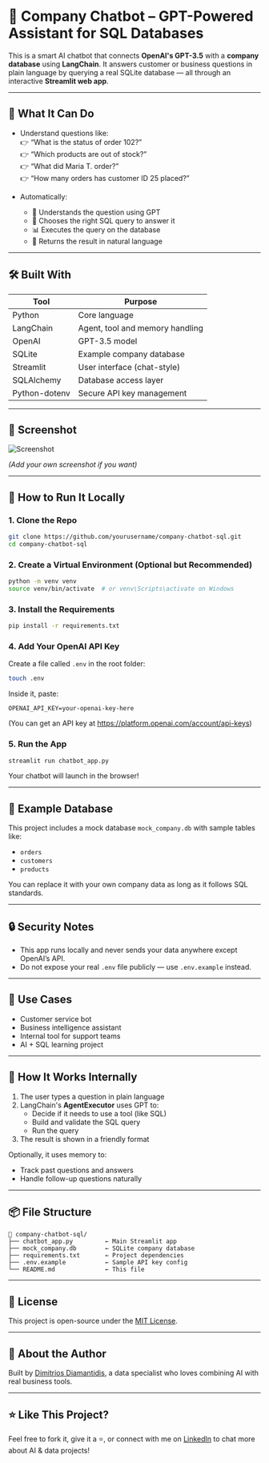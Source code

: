 
# 🤖 Company Chatbot – GPT-Powered Assistant for SQL Databases

This is a smart AI chatbot that connects **OpenAI's GPT-3.5** with a **company database** using **LangChain**. It answers customer or business questions in plain language by querying a real SQLite database — all through an interactive **Streamlit web app**.

---

## 🧠 What It Can Do

- Understand questions like:  
  👉 “What is the status of order 102?”  
  👉 “Which products are out of stock?”  
  👉 “What did Maria T. order?”  
  👉 “How many orders has customer ID 25 placed?”

- Automatically:
  - 🧠 Understands the question using GPT
  - 🔎 Chooses the right SQL query to answer it
  - 📊 Executes the query on the database
  - 💬 Returns the result in natural language

---

## 🛠 Built With

| Tool           | Purpose                             |
|----------------|-------------------------------------|
| Python         | Core language                       |
| LangChain      | Agent, tool and memory handling     |
| OpenAI         | GPT-3.5 model                       |
| SQLite         | Example company database            |
| Streamlit      | User interface (chat-style)         |
| SQLAlchemy     | Database access layer               |
| Python-dotenv  | Secure API key management           |

---

## 📸 Screenshot

![Screenshot](screenshot.png)

*(Add your own screenshot if you want)*

---

## 🚀 How to Run It Locally

### 1. Clone the Repo

```bash
git clone https://github.com/yourusername/company-chatbot-sql.git
cd company-chatbot-sql
```

### 2. Create a Virtual Environment (Optional but Recommended)

```bash
python -m venv venv
source venv/bin/activate  # or venv\Scripts\activate on Windows
```

### 3. Install the Requirements

```bash
pip install -r requirements.txt
```

### 4. Add Your OpenAI API Key

Create a file called `.env` in the root folder:

```bash
touch .env
```

Inside it, paste:

```
OPENAI_API_KEY=your-openai-key-here
```

(You can get an API key at https://platform.openai.com/account/api-keys)

### 5. Run the App

```bash
streamlit run chatbot_app.py
```

Your chatbot will launch in the browser!

---

## 🧾 Example Database

This project includes a mock database `mock_company.db` with sample tables like:

- `orders`
- `customers`
- `products`

You can replace it with your own company data as long as it follows SQL standards.

---

## 🔒 Security Notes

- This app runs locally and never sends your data anywhere except OpenAI’s API.
- Do not expose your real `.env` file publicly — use `.env.example` instead.

---

## 💼 Use Cases

- Customer service bot
- Business intelligence assistant
- Internal tool for support teams
- AI + SQL learning project

---

## 🧠 How It Works Internally

1. The user types a question in plain language
2. LangChain's **AgentExecutor** uses GPT to:
   - Decide if it needs to use a tool (like SQL)
   - Build and validate the SQL query
   - Run the query
3. The result is shown in a friendly format

Optionally, it uses memory to:
- Track past questions and answers
- Handle follow-up questions naturally

---

## 📦 File Structure

```
📁 company-chatbot-sql/
├── chatbot_app.py         ← Main Streamlit app
├── mock_company.db        ← SQLite company database
├── requirements.txt       ← Project dependencies
├── .env.example           ← Sample API key config
└── README.md              ← This file
```

---

## 📄 License

This project is open-source under the [MIT License](LICENSE).

---

## 🙋 About the Author

Built by [Dimitrios Diamantidis](https://github.com/yourusername), a data specialist who loves combining AI with real business tools.

---

## ⭐ Like This Project?

Feel free to fork it, give it a ⭐️, or connect with me on [LinkedIn](https://www.linkedin.com/in/yourprofile) to chat more about AI & data projects!
